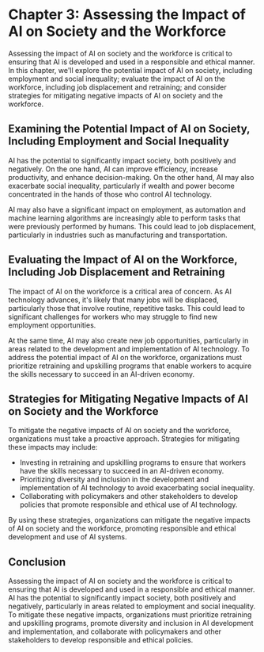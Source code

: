 Chapter 3: Assessing the Impact of AI on Society and the Workforce
==================================================================

Assessing the impact of AI on society and the workforce is critical to ensuring that AI is developed and used in a responsible and ethical manner. In this chapter, we'll explore the potential impact of AI on society, including employment and social inequality; evaluate the impact of AI on the workforce, including job displacement and retraining; and consider strategies for mitigating negative impacts of AI on society and the workforce.

Examining the Potential Impact of AI on Society, Including Employment and Social Inequality
-------------------------------------------------------------------------------------------

AI has the potential to significantly impact society, both positively and negatively. On the one hand, AI can improve efficiency, increase productivity, and enhance decision-making. On the other hand, AI may also exacerbate social inequality, particularly if wealth and power become concentrated in the hands of those who control AI technology.

AI may also have a significant impact on employment, as automation and machine learning algorithms are increasingly able to perform tasks that were previously performed by humans. This could lead to job displacement, particularly in industries such as manufacturing and transportation.

Evaluating the Impact of AI on the Workforce, Including Job Displacement and Retraining
---------------------------------------------------------------------------------------

The impact of AI on the workforce is a critical area of concern. As AI technology advances, it's likely that many jobs will be displaced, particularly those that involve routine, repetitive tasks. This could lead to significant challenges for workers who may struggle to find new employment opportunities.

At the same time, AI may also create new job opportunities, particularly in areas related to the development and implementation of AI technology. To address the potential impact of AI on the workforce, organizations must prioritize retraining and upskilling programs that enable workers to acquire the skills necessary to succeed in an AI-driven economy.

Strategies for Mitigating Negative Impacts of AI on Society and the Workforce
-----------------------------------------------------------------------------

To mitigate the negative impacts of AI on society and the workforce, organizations must take a proactive approach. Strategies for mitigating these impacts may include:

* Investing in retraining and upskilling programs to ensure that workers have the skills necessary to succeed in an AI-driven economy.
* Prioritizing diversity and inclusion in the development and implementation of AI technology to avoid exacerbating social inequality.
* Collaborating with policymakers and other stakeholders to develop policies that promote responsible and ethical use of AI technology.

By using these strategies, organizations can mitigate the negative impacts of AI on society and the workforce, promoting responsible and ethical development and use of AI systems.

Conclusion
----------

Assessing the impact of AI on society and the workforce is critical to ensuring that AI is developed and used in a responsible and ethical manner. AI has the potential to significantly impact society, both positively and negatively, particularly in areas related to employment and social inequality. To mitigate these negative impacts, organizations must prioritize retraining and upskilling programs, promote diversity and inclusion in AI development and implementation, and collaborate with policymakers and other stakeholders to develop responsible and ethical policies.

